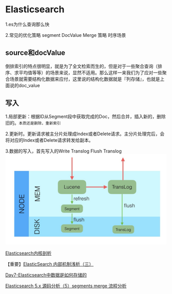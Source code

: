 # Elasticsearch

1.es为什么查询那么快

2.常见的优化策略 segment DocValue Merge 策略 时序场景


## source和docValue
倒排索引的特点很明显，就是为了全文检索而生的，但是对于一些聚合查询（排序、求平均值等等）的场景来说，显然不适用。那么这样一来我们为了应对一些聚合场景就需要结构化数据来应付，这里说的结构化数据就是『列存储』，也就是上面说的doc_value

## 写入
1.局部更新：根据ID从Segment段中获取完成的Doc，然后合并，插入新的，删除旧的。`本质还是删除，重新索引`

2.更新时。更新请求被主分片处理成Index或者Delete请求。主分片处理完后，会将对应的Index或者Delete请求转发给副本。

3.数据的写入，首先写入的Write Translog Flush Translog
![](../img/es-write.jpg)


[Elasticsearch内核剖析](https://zhuanlan.zhihu.com/p/35643348)

【重要】[ElasticSearch 内部机制浅析（三）](https://leonlibraries.github.io/2017/04/27/ElasticSearch%E5%86%85%E9%83%A8%E6%9C%BA%E5%88%B6%E6%B5%85%E6%9E%90%E4%B8%89/)

[Day7-Elasticsearch中数据是如何存储的](https://elasticsearch.cn/article/6178)

[Elasticsearch 5.x 源码分析（5）segments merge 流程分析](https://www.jianshu.com/p/9b872a41d5bb)

